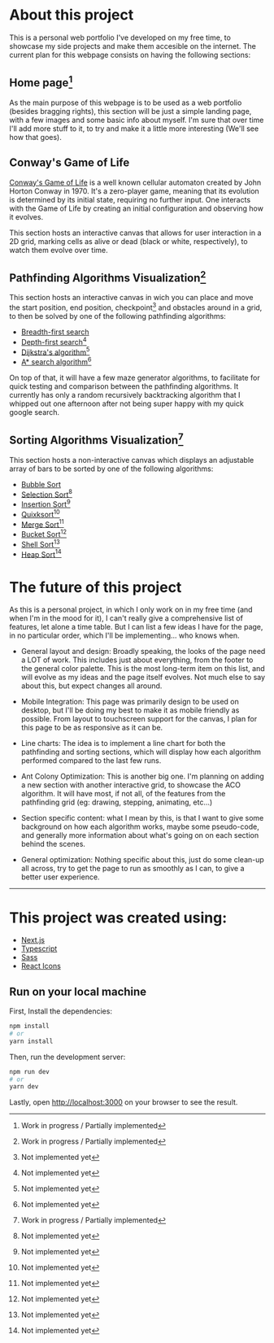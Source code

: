 # About this project

This is a personal web portfolio I've developed on my free time, to showcase my side projects and make them accesible on the internet. The current plan for this webpage consists on having the following sections:

## Home page[^2]

As the main purpose of this webpage is to be used as a web portfolio (besides bragging rights), this section will be just a simple landing page, with a few images and some basic info about myself. I'm sure that over time I'll add more stuff to it, to try and make it a little more interesting (We'll see how that goes).

## Conway's Game of Life

[Conway's Game of Life](https://en.wikipedia.org/wiki/Conway%27s_Game_of_Life) is a well known cellular automaton created by John Horton Conway in 1970. It's a zero-player game, meaning that its evolution is determined by its initial state, requiring no further input. One interacts with the Game of Life by creating an initial configuration and observing how it evolves.

This section hosts an interactive canvas that allows for user interaction in a 2D grid, marking cells as alive or dead (black or white, respectively), to watch them evolve over time.

## Pathfinding Algorithms Visualization[^2]

This section hosts an interactive canvas in wich you can place and move the start position, end position, checkpoint[^1] and obstacles around in a grid, to then be solved by one of the following pathfinding algorithms:

-   [Breadth-first search](https://en.wikipedia.org/wiki/Breadth-first_search)
-   [Depth-first search](https://en.wikipedia.org/wiki/Depth-first_search)[^1]
-   [Dijkstra's algorithm](https://en.wikipedia.org/wiki/Dijkstra%27s_algorithm)[^1]
-   [A\* search algorithm](https://en.wikipedia.org/wiki/A*_search_algorithm)[^1]

On top of that, it will have a few maze generator algorithms, to facilitate for quick testing and comparison between the pathfinding algorithms. It currently has only a random recursively backtracking algorithm that I whipped out one afternoon after not being super happy with my quick google search.

## Sorting Algorithms Visualization[^2]

This section hosts a non-interactive canvas which displays an adjustable array of bars to be sorted by one of the following algorithms:

-   [Bubble Sort](https://en.wikipedia.org/wiki/Bubble_sort)
-   [Selection Sort](https://en.wikipedia.org/wiki/Selection_sort)[^1]
-   [Insertion Sort](https://en.wikipedia.org/wiki/Insertion_sort)[^1]
-   [Quixksort](https://en.wikipedia.org/wiki/Quicksort)[^1]
-   [Merge Sort](https://en.wikipedia.org/wiki/Merge_sort)[^1]
-   [Bucket Sort](https://en.wikipedia.org/wiki/Bucket_sort)[^1]
-   [Shell Sort](https://en.wikipedia.org/wiki/Shellsort)[^1]
-   [Heap Sort](https://en.wikipedia.org/wiki/Heapsort)[^1]

# The future of this project

As this is a personal project, in which I only work on in my free time (and when I'm in the mood for it), I can't really give a comprehensive list of features, let alone a time table. But I can list a few ideas I have for the page, in no particular order, which I'll be implementing... who knows when.

-   General layout and design: Broadly speaking, the looks of the page need a LOT of work. This includes just about everything, from the footer to the general color palette. This is the most long-term item on this list, and will evolve as my ideas and the page itself evolves. Not much else to say about this, but expect changes all around.

-   Mobile Integration: This page was primarily design to be used on desktop, but I'll be doing my best to make it as mobile friendly as possible. From layout to touchscreen support for the canvas, I plan for this page to be as responsive as it can be.

-   Line charts: The idea is to implement a line chart for both the pathfinding and sorting sections, which will display how each algorithm performed compared to the last few runs.

-   Ant Colony Optimization: This is another big one. I'm planning on adding a new section with another interactive grid, to showcase the ACO algorithm. It will have most, if not all, of the features from the pathfinding grid (eg: drawing, stepping, animating, etc...)

-   Section specific content: what I mean by this, is that I want to give some background on how each algorithm works, maybe some pseudo-code, and generally more information about what's going on on each section behind the scenes.

-   General optimization: Nothing specific about this, just do some clean-up all across, try to get the page to run as smoothly as I can, to give a better user experience.

---

# This project was created using:

-   [Next.js](https://nextjs.org/)
-   [Typescript](https://www.typescriptlang.org/)
-   [Sass](https://sass-lang.com/)
-   [React Icons](https://react-icons.github.io/react-icons/)

## Run on your local machine

First, Install the dependencies:

```bash
npm install
# or
yarn install
```

Then, run the development server:

```bash
npm run dev
# or
yarn dev
```

Lastly, open [http://localhost:3000](http://localhost:3000) on your browser to see the result.

[^1]: Not implemented yet
[^2]: Work in progress / Partially implemented

